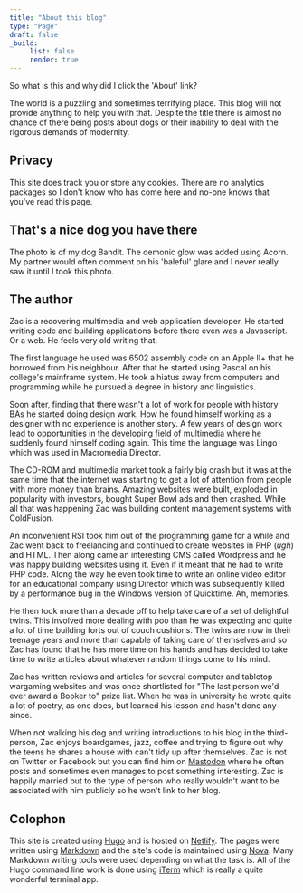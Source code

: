 ```yaml
---
title: "About this blog"
type: "Page"
draft: false
_build:
     list: false
     render: true
---
```


So what is this and why did I click the 'About' link?

The world is a puzzling and sometimes terrifying place. This blog will not provide anything to help you with that. Despite the title there is almost no chance of there being posts about dogs or their inability to deal with the rigorous demands of modernity.

## Privacy

This site does track you or store any cookies. There are no analytics packages so I don't know who has come here and no-one knows that you've read this page.

## That's a nice dog you have there

The photo is of my dog Bandit. The demonic glow was added using Acorn. My partner would often comment on his 'baleful' glare and I never really saw it until I took this photo. 

## The author

Zac is a recovering multimedia and web application developer. He started writing code and building applications before there even was a Javascript. Or a web. He feels very old writing that.

The first language he used was 6502 assembly code on an Apple II+ that he borrowed from his neighbour. After that he started using Pascal on his college's mainframe system. He took a hiatus away from computers and programming while he pursued a degree in history and linguistics.

Soon after, finding that there wasn't a lot of work for people with history BAs he started doing design work. How he found himself working as a designer with no experience is another story. A few years of design work lead to opportunities in the developing field of multimedia where he suddenly found himself coding again. This time the language was Lingo which was used in Macromedia Director. 

The CD-ROM and multimedia market took a fairly big crash but it was at the same time that the internet was starting to get a lot of attention from people with more money than brains. Amazing websites were built, exploded in popularity with investors, bought Super Bowl ads and then crashed. While all that was happening Zac was building content management systems with ColdFusion. 

An inconvenient RSI took him out of the programming game for a while and Zac went back to freelancing and continued to create websites in PHP (_ugh_) and HTML. Then along came an interesting CMS called Wordpress and he was happy building websites using it. Even if it meant that he had to write PHP code. Along the way he even took time to write an online video editor for an educational company using Director which was subsequently killed by a performance bug in the Windows version of Quicktime. Ah, memories. 

He then took more than a decade off to help take care of a set of delightful twins. This involved more dealing with poo than he was expecting and quite a lot of time building forts out of couch cushions. The twins are now in their teenage years and more than capable of taking care of themselves and so Zac has found that he has more time on his hands and has decided to take time to write articles about whatever random things come to his mind.

Zac has written reviews and articles for several computer and tabletop wargaming websites and was once shortlisted for "The last person we'd ever award a Booker to" prize list. When he was in university he wrote quite a lot of poetry, as one does, but learned his lesson and hasn't done any since. 

When not walking his dog and writing introductions to his blog in the third-person, Zac enjoys boardgames, jazz, coffee and trying to figure out why the teens he shares a house with can't tidy up after themselves. Zac is not on Twitter or Facebook but you can find him on [Mastodon](https://home.social/@lolzac) where he often posts and sometimes even manages to post something interesting. Zac is happily married but to the type of person who really wouldn't want to be associated with him publicly so he won't link to her blog. 

## Colophon

This site is created using [Hugo][gohugo] and is hosted on [Netlify][ghp]. The pages were written using [Markdown](https://www.markdownguide.org/) and the site's code is maintained using [Nova](https://nova.app). Many Markdown writing tools were used depending on what the task is. All of the Hugo command line work is done using [iTerm](https://iterm2.com/index.html) which is really a quite wonderful terminal app. 

[gohugo]: https://gohugo.io "Hugo starts with the letter H"
[ghp]:https://www.netlify.com

